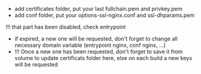 - add certificates folder, put your last fullchain.pem and privkey.pem
- add conf folder, put your options-ssl-nginx.conf and ssl-dhparams.pem

!!! that part has been disabled, check entrypoint
- if expired, a new one will be requested, don't forget to change all necessary domain variable
(entrypoint nginx, conf nginx, ...)
- !!! Once a new one has been requested, don't forget to save it from volume to update certificats folder here,
else on each build a new keys will be requested